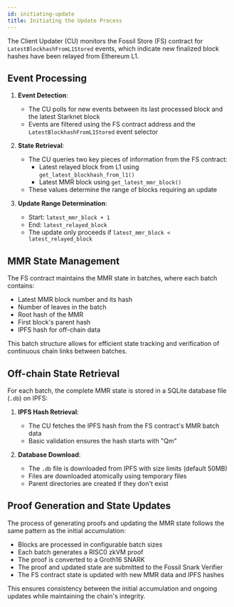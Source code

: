```yaml
---
id: initiating-update
title: Initiating the Update Process
---
```


The Client Updater (CU) monitors the Fossil Store (FS) contract for `LatestBlockhashFromL1Stored` events, which indicate new finalized block hashes have been relayed from Ethereum L1.

## Event Processing

1. **Event Detection**:
   - The CU polls for new events between its last processed block and the latest Starknet block
   - Events are filtered using the FS contract address and the `LatestBlockhashFromL1Stored` event selector

2. **State Retrieval**:
   - The CU queries two key pieces of information from the FS contract:
     - Latest relayed block from L1 using `get_latest_blockhash_from_l1()`
     - Latest MMR block using `get_latest_mmr_block()`
   - These values determine the range of blocks requiring an update

3. **Update Range Determination**:
   - Start: `latest_mmr_block + 1`
   - End: `latest_relayed_block`
   - The update only proceeds if `latest_mmr_block < latest_relayed_block`

## MMR State Management

The FS contract maintains the MMR state in batches, where each batch contains:
- Latest MMR block number and its hash
- Number of leaves in the batch
- Root hash of the MMR
- First block's parent hash
- IPFS hash for off-chain data

This batch structure allows for efficient state tracking and verification of continuous chain links between batches.

## Off-chain State Retrieval

For each batch, the complete MMR state is stored in a SQLite database file (`.db`) on IPFS:

1. **IPFS Hash Retrieval**:
   - The CU fetches the IPFS hash from the FS contract's MMR batch data
   - Basic validation ensures the hash starts with "Qm"

2. **Database Download**:
   - The `.db` file is downloaded from IPFS with size limits (default 50MB)
   - Files are downloaded atomically using temporary files
   - Parent directories are created if they don't exist

## Proof Generation and State Updates

The process of generating proofs and updating the MMR state follows the same pattern as the initial accumulation:

- Blocks are processed in configurable batch sizes
- Each batch generates a RISC0 zkVM proof
- The proof is converted to a Groth16 SNARK
- The proof and updated state are submitted to the Fossil Snark Verifier
- The FS contract state is updated with new MMR data and IPFS hashes

This ensures consistency between the initial accumulation and ongoing updates while maintaining the chain's integrity.
